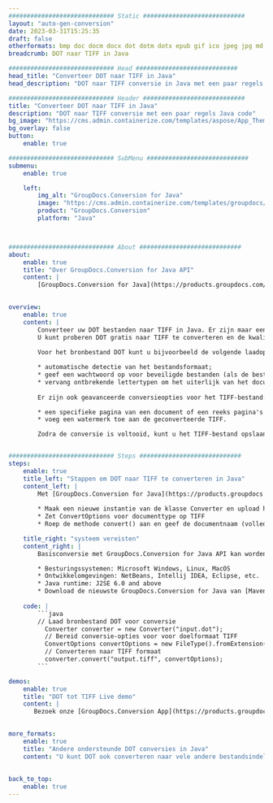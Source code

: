 ```yaml
---
############################# Static ############################
layout: "auto-gen-conversion"
date: 2023-03-31T15:25:35
draft: false
otherformats: bmp doc docm docx dot dotm dotx epub gif ico jpeg jpg md odt ott pdf png psd rtf tex tif tiff txt xps
breadcrumb: DOT naar TIFF in Java

############################# Head ############################
head_title: "Converteer DOT naar TIFF in Java"
head_description: "DOT naar TIFF conversie in Java met een paar regels code. Converteer meer dan 160 bestandsindelingen met de GroupDocs-documentconversie-API voor Java"

############################# Header ############################
title: "Converteer DOT naar TIFF in Java"
description: "DOT naar TIFF conversie met een paar regels Java code"
bg_image: "https://cms.admin.containerize.com/templates/aspose/App_Themes/V3/images/bg/header1.png"
bg_overlay: false
button:
    enable: true

############################# SubMenu ############################
submenu:
    enable: true

    left:
        img_alt: "GroupDocs.Conversion for Java"
        image: "https://cms.admin.containerize.com/templates/groupdocs/images/product-logos/90x90-noborder/groupdocs-conversion-java.png"
        product: "GroupDocs.Conversion"
        platform: "Java"



############################# About ############################
about:
    enable: true
    title: "Over GroupDocs.Conversion for Java API"
    content: |
        [GroupDocs.Conversion for Java](https://products.groupdocs.com/conversion/java/) is een geavanceerde conversie-API voor bestandsindelingen voor het converteren tussen populaire afbeeldings- en documentindelingen zoals Microsoft Office, OpenDocument, PDF, HTML, e-mail, CAD. en nog veel meer met slechts een paar regels code. De native API detecteert automatisch de formaten van de originele documenten en biedt veel opties voor het aanpassen van de geconverteerde documenten. Naast de functie om informatie uit een document te extraheren, ondersteunt het standaard ook het cachen van de conversieresultaten naar de lokale schijf. Elk type cacheopslag kan echter worden ondersteund door de juiste interfaces te implementeren - Amazon S3, Dropbox, Google Drive, Windows Azure, Reddis of andere.
    

overview:
    enable: true
    content: |
        Converteer uw DOT bestanden naar TIFF in Java. Er zijn maar een paar regels Java code nodig op elk platform naar keuze, zoals Windows, Linux, macOS.
        U kunt proberen DOT gratis naar TIFF te converteren en de kwaliteit van de conversieresultaten te evalueren. Naast eenvoudige scripts voor bestandsconversie, kunt u meer geavanceerde opties proberen voor het laden van het DOT-bronbestand en het opslaan van de TIFF-uitvoer. 
        
        Voor het bronbestand DOT kunt u bijvoorbeeld de volgende laadopties gebruiken:

        * automatische detectie van het bestandsformaat;
        * geef een wachtwoord op voor beveiligde bestanden (als de bestandsindeling dit ondersteunt);
        * vervang ontbrekende lettertypen om het uiterlijk van het document te behouden.
        
        Er zijn ook geavanceerde conversieopties voor het TIFF-bestand:

        * een specifieke pagina van een document of een reeks pagina's converteren;
        * voeg een watermerk toe aan de geconverteerde TIFF.

        Zodra de conversie is voltooid, kunt u het TIFF-bestand opslaan in uw lokale bestandspad of in opslag van derden, zoals FTP, Amazon S3, Google Drive, Dropbox enz. Let op - om DOT te converteren tot TIFF, hoeft u geen extra software te installeren, zoals MS Office, Open Office, Adobe Acrobat Reader etc.


############################# Steps ############################
steps:
    enable: true
    title_left: "Stappen om DOT naar TIFF te converteren in Java"
    content_left: |
        Met [GroupDocs.Conversion for Java](https://products.groupdocs.com/conversion/java/) kunnen ontwikkelaars het DOT-bestand eenvoudig converteren naar TIFF met een paar regels code.
        
        * Maak een nieuwe instantie van de klasse Converter en upload het bestand DOT met het volledige pad
        * Zet ConvertOptions voor documenttype op TIFF
        * Roep de methode convert() aan en geef de documentnaam (volledig pad) en formaat (TIFF) door als parameter

    title_right: "systeem vereisten"
    content_right: |
        Basisconversie met GroupDocs.Conversion for Java API kan worden gedaan met slechts een paar regels code. Onze API's worden ondersteund op alle belangrijke platforms en besturingssystemen. Voordat u de onderstaande code uitvoert, moet u ervoor zorgen dat de volgende vereisten op uw systeem zijn geïnstalleerd.

        * Besturingssystemen: Microsoft Windows, Linux, MacOS
        * Ontwikkelomgevingen: NetBeans, Intellij IDEA, Eclipse, etc.
        * Java runtime: J2SE 6.0 and above
        * Download de nieuwste GroupDocs.Conversion for Java van [Maven](https://repository.groupdocs.com/webapp/#/artifacts/browse/tree/General/repo/com/groupdocs/groupdocs-conversion)
         
    code: |
        ```java    
        // Laad bronbestand DOT voor conversie
          Converter converter = new Converter("input.dot");
          // Bereid conversie-opties voor voor doelformaat TIFF
          ConvertOptions convertOptions = new FileType().fromExtension("tiff").getConvertOptions();
          // Converteren naar TIFF formaat
          converter.convert("output.tiff", convertOptions);
        ```

demos:
    enable: true
    title: "DOT tot TIFF Live demo"
    content: |
       Bezoek onze [GroupDocs.Conversion App](https://products.groupdocs.app/conversion/family) website en probeer DOT naar TIFF conversie nu. De gratis demo heeft de volgende voordelen:
          

more_formats:
    enable: true
    title: "Andere ondersteunde DOT conversies in Java"
    content: "U kunt DOT ook converteren naar vele andere bestandsindelingen. Zie de lijst hieronder."
       
       
back_to_top:
    enable: true
---
```

